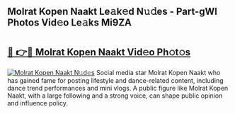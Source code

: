 ## Molrat Kopen Naakt Le𝚊k𝚎d N𝚞𝚍es - Part-gWl Photos Vid𝚎o Le𝚊ks Mi9ZA

# <h2><a href="http://fb0ujr.evod.top/?m=Molrat+Kopen+Naakt">🔗 👉🔴 Molrat Kopen Naakt Vid𝚎o Ph𝚘t𝚘s</a></h2>

[![Molrat Kopen Naakt N𝚞d𝚎s](https://i.imgur.com/8V9OHl7.gif)](http://fb0ujr.evod.top/?m=Molrat+Kopen+Naakt)
Social media star Molrat Kopen Naakt who has gained fame for posting lifestyle and dance-related content, including dance trend performances and mini vlogs. A public figure like Molrat Kopen Naakt, with a large following and a strong voice, can shape public opinion and influence policy. 
